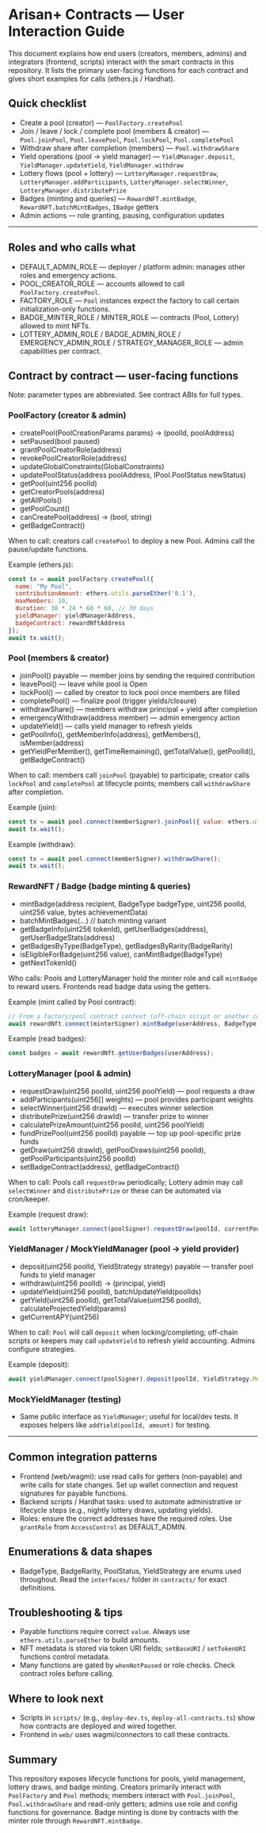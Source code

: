 # Arisan+ Contracts — User Interaction Guide

This document explains how end users (creators, members, admins) and integrators (frontend, scripts) interact with the smart contracts in this repository. It lists the primary user-facing functions for each contract and gives short examples for calls (ethers.js / Hardhat).

## Quick checklist
- Create a pool (creator) — `PoolFactory.createPool`
- Join / leave / lock / complete pool (members & creator) — `Pool.joinPool`, `Pool.leavePool`, `Pool.lockPool`, `Pool.completePool`
- Withdraw share after completion (members) — `Pool.withdrawShare`
- Yield operations (pool -> yield manager) — `YieldManager.deposit`, `YieldManager.updateYield`, `YieldManager.withdraw`
- Lottery flows (pool + lottery) — `LotteryManager.requestDraw`, `LotteryManager.addParticipants`, `LotteryManager.selectWinner`, `LotteryManager.distributePrize`
- Badges (minting and queries) — `RewardNFT.mintBadge`, `RewardNFT.batchMintBadges`, `IBadge` getters
- Admin actions — role granting, pausing, configuration updates

---

## Roles and who calls what
- DEFAULT_ADMIN_ROLE — deployer / platform admin: manages other roles and emergency actions.
- POOL_CREATOR_ROLE — accounts allowed to call `PoolFactory.createPool`.
- FACTORY_ROLE — `Pool` instances expect the factory to call certain initialization-only functions.
- BADGE_MINTER_ROLE / MINTER_ROLE — contracts (Pool, Lottery) allowed to mint NFTs.
- LOTTERY_ADMIN_ROLE / BADGE_ADMIN_ROLE / EMERGENCY_ADMIN_ROLE / STRATEGY_MANAGER_ROLE — admin capabilities per contract.

## Contract by contract — user-facing functions

Note: parameter types are abbreviated. See contract ABIs for full types.

### PoolFactory (creator & admin)
- createPool(PoolCreationParams params) -> (poolId, poolAddress)
- setPaused(bool paused)
- grantPoolCreatorRole(address)
- revokePoolCreatorRole(address)
- updateGlobalConstraints(GlobalConstraints)
- updatePoolStatus(address poolAddress, IPool.PoolStatus newStatus)
- getPool(uint256 poolId)
- getCreatorPools(address)
- getAllPools()
- getPoolCount()
- canCreatePool(address) -> (bool, string)
- getBadgeContract()

When to call: creators call `createPool` to deploy a new Pool. Admins call the pause/update functions.

Example (ethers.js):
```js
const tx = await poolFactory.createPool({
  name: "My Pool",
  contributionAmount: ethers.utils.parseEther('0.1'),
  maxMembers: 10,
  duration: 30 * 24 * 60 * 60, // 30 days
  yieldManager: yieldManagerAddress,
  badgeContract: rewardNftAddress
});
await tx.wait();
```

### Pool (members & creator)
- joinPool() payable — member joins by sending the required contribution
- leavePool() — leave while pool is Open
- lockPool() — called by creator to lock pool once members are filled
- completePool() — finalize pool (trigger yields/closure)
- withdrawShare() — members withdraw principal + yield after completion
- emergencyWithdraw(address member) — admin emergency action
- updateYield() — calls yield manager to refresh yields
- getPoolInfo(), getMemberInfo(address), getMembers(), isMember(address)
- getYieldPerMember(), getTimeRemaining(), getTotalValue(), getPoolId(), getBadgeContract()

When to call: members call `joinPool` (payable) to participate; creator calls `lockPool` and `completePool` at lifecycle points; members call `withdrawShare` after completion.

Example (join):
```js
const tx = await pool.connect(memberSigner).joinPool({ value: ethers.utils.parseEther('0.1') });
await tx.wait();
```

Example (withdraw):
```js
const tx = await pool.connect(memberSigner).withdrawShare();
await tx.wait();
```

### RewardNFT / Badge (badge minting & queries)
- mintBadge(address recipient, BadgeType badgeType, uint256 poolId, uint256 value, bytes achievementData)
- batchMintBadges(...) // batch minting variant
- getBadgeInfo(uint256 tokenId), getUserBadges(address), getUserBadgeStats(address)
- getBadgesByType(BadgeType), getBadgesByRarity(BadgeRarity)
- isEligibleForBadge(uint256 value), canMintBadge(BadgeType)
- getNextTokenId()

Who calls: Pools and LotteryManager hold the minter role and call `mintBadge` to reward users. Frontends read badge data using the getters.

Example (mint called by Pool contract):
```js
// From a factory/pool contract context (off-chain script or another contract call via factory)
await rewardNft.connect(minterSigner).mintBadge(userAddress, BadgeType.PoolMember, poolId, contributionAmount, "0x");
```

Example (read badges):
```js
const badges = await rewardNft.getUserBadges(userAddress);
```

### LotteryManager (pool & admin)
- requestDraw(uint256 poolId, uint256 poolYield) — pool requests a draw
- addParticipants(uint256[] weights) — pool provides participant weights
- selectWinner(uint256 drawId) — executes winner selection
- distributePrize(uint256 drawId) — transfer prize to winner
- calculatePrizeAmount(uint256 poolId, uint256 poolYield)
- fundPrizePool(uint256 poolId) payable — top up pool-specific prize funds
- getDraw(uint256 drawId), getPoolDraws(uint256 poolId), getPoolParticipants(uint256 poolId)
- setBadgeContract(address), getBadgeContract()

When to call: Pools call `requestDraw` periodically; Lottery admin may call `selectWinner` and `distributePrize` or these can be automated via cron/keeper.

Example (request draw):
```js
await lotteryManager.connect(poolSigner).requestDraw(poolId, currentPoolYield);
```

### YieldManager / MockYieldManager (pool -> yield provider)
- deposit(uint256 poolId, YieldStrategy strategy) payable — transfer pool funds to yield manager
- withdraw(uint256 poolId) -> (principal, yield)
- updateYield(uint256 poolId), batchUpdateYield(poolIds)
- getYield(uint256 poolId), getTotalValue(uint256 poolId), calculateProjectedYield(params)
- getCurrentAPY(uint256)

When to call: `Pool` will call `deposit` when locking/completing; off-chain scripts or keepers may call `updateYield` to refresh yield accounting. Admins configure strategies.

Example (deposit):
```js
await yieldManager.connect(poolSigner).deposit(poolId, YieldStrategy.MockYield, { value: totalPoolFunds });
```

### MockYieldManager (testing)
- Same public interface as `YieldManager`; useful for local/dev tests. It exposes helpers like `addYield(poolId, amount)` for testing.

---

## Common integration patterns

- Frontend (web/wagmi): use read calls for getters (non-payable) and write calls for state changes. Set up wallet connection and request signatures for payable functions.
- Backend scripts / Hardhat tasks: used to automate administrative or lifecycle steps (e.g., nightly lottery draws, updating yields).
- Roles: ensure the correct addresses have the required roles. Use `grantRole` from `AccessControl` as DEFAULT_ADMIN.

## Enumerations & data shapes
- BadgeType, BadgeRarity, PoolStatus, YieldStrategy are enums used throughout. Read the `interfaces/` folder in `contracts/` for exact definitions.

## Troubleshooting & tips
- Payable functions require correct `value`. Always use `ethers.utils.parseEther` to build amounts.
- NFT metadata is stored via token URI fields; `setBaseURI` / `setTokenURI` functions control metadata.
- Many functions are gated by `whenNotPaused` or role checks. Check contract roles before calling.

## Where to look next
- Scripts in `scripts/` (e.g., `deploy-dev.ts`, `deploy-all-contracts.ts`) show how contracts are deployed and wired together.
- Frontend in `web/` uses wagmi/connectors to call these contracts.

## Summary
This repository exposes lifecycle functions for pools, yield management, lottery draws, and badge minting. Creators primarily interact with `PoolFactory` and `Pool` methods; members interact with `Pool.joinPool`, `Pool.withdrawShare` and read-only getters; admins use role and config functions for governance. Badge minting is done by contracts with the minter role through `RewardNFT.mintBadge`.
